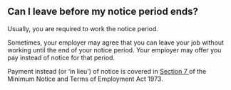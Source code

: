 ##  Can I leave before my notice period ends?

Usually, you are required to work the notice period.

Sometimes, your employer may agree that you can leave your job without working
until the end of your notice period. Your employer may offer you pay instead
of notice for that period.

Payment instead (or ‘in lieu’) of notice is covered in [ Section 7
](https://www.irishstatutebook.ie/eli/1973/act/4/section/7/enacted/en/html#sec7)
of the Minimum Notice and Terms of Employment Act 1973.
